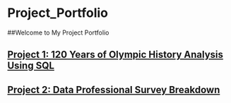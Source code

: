 # Project_Portfolio 
##Welcome to My Project Portfolio
## [Project 1: 120 Years of Olympic History Analysis Using SQL](https://github.com/Shajar87/Project_Portfolio/blob/main/Olympic%20History%20Analysis.pdf)
## [Project 2: Data Professional Survey Breakdown](https://github.com/Shajar87/Project_Portfolio/blob/main/BI%20Project%201.pbix)

